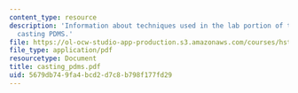 ```yaml
---
content_type: resource
description: 'Information about techniques used in the lab portion of this class:
  casting PDMS.'
file: https://ol-ocw-studio-app-production.s3.amazonaws.com/courses/hst-410j-projects-in-microscale-engineering-for-the-life-sciences-spring-2007/5679db749fa4bcd2d7c8b798f177fd29_casting_pdms.pdf
file_type: application/pdf
resourcetype: Document
title: casting_pdms.pdf
uid: 5679db74-9fa4-bcd2-d7c8-b798f177fd29
---
```

